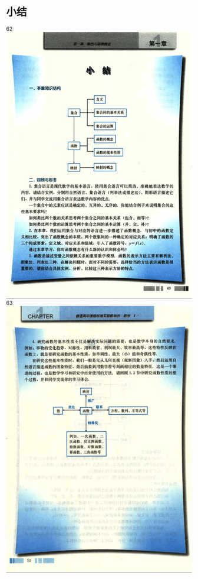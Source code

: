 # 小结

62
![62](../../book/人教版高中数学A版必修1/人教版高中数学A版必修1_62.png)
63
![63](../../book/人教版高中数学A版必修1/人教版高中数学A版必修1_63.png)